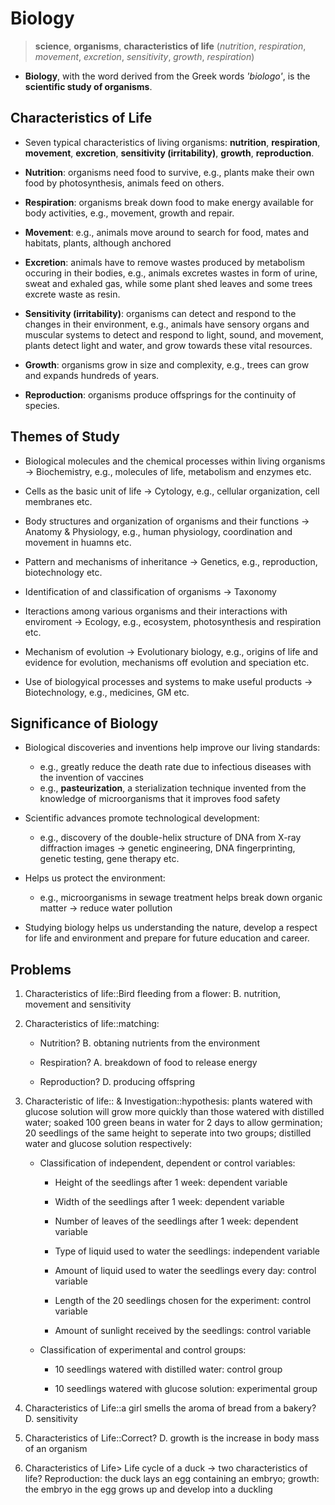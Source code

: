 # Biology

> **science**, **organisms**, **characteristics of life** (*nutrition*, *respiration*, *movement*, *excretion*, *sensitivity*, *growth*, *respiration*)

- **Biology**, with the word derived from the Greek words *'biologo'*, is the **scientific study of organisms**.

## Characteristics of Life

- Seven typical characteristics of living organisms: **nutrition**, **respiration**, **movement**, **excretion**, **sensitivity (irritability)**, **growth**, **reproduction**.

- **Nutrition**: organisms need food to survive, e.g., plants make their own food by photosynthesis, animals feed on others.
  
- **Respiration**: organisms break down food to make energy available for body activities, e.g., movement, growth and repair.

- **Movement**: e.g., animals move around to search for food, mates and habitats, plants, although anchored

- **Excretion**: animals have to remove wastes produced by metabolism occuring in their bodies, e.g., animals excretes wastes in form of urine, sweat and exhaled gas, while some plant shed leaves and some trees excrete waste as resin.

- **Sensitivity (irritability)**: organisms can detect and respond to the changes in their environment, e.g., animals have sensory organs and muscular systems to detect and respond to light, sound, and movement, plants detect light and water, and grow towards these vital resources.

- **Growth**: organisms grow in size and complexity, e.g., trees can grow and expands hundreds of years.

- **Reproduction**: organisms produce offsprings for the continuity of species.

## Themes of Study

- Biological molecules and the chemical processes within living organisms -> Biochemistry, e.g., molecules of life, metabolism and enzymes etc.

- Cells as the basic unit of life -> Cytology, e.g., cellular organization, cell membranes etc.

- Body structures and organization of organisms and their functions -> Anatomy & Physiology, e.g., human physiology, coordination and movement in huamns etc.

- Pattern and mechanisms of inheritance -> Genetics, e.g., reproduction, biotechnology etc.

- Identification of and classification of organisms -> Taxonomy

- Iteractions among various organisms and their interactions with enviroment -> Ecology, e.g., ecosystem, photosynthesis and respiration etc.

- Mechanism of evolution -> Evolutionary biology, e.g., origins of life and evidence for evolution, mechanisms off evolution and speciation etc.

- Use of biologyical processes and systems to make useful products -> Biotechnology, e.g., medicines, GM etc.

## Significance of Biology

- Biological discoveries and inventions help improve our living standards:
  - e.g., greatly reduce the death rate due to infectious diseases with the invention of vaccines
  - e.g., **pasteurization**, a sterialization technique invented from the knowledge of microorganisms that it improves food safety

- Scientific advances promote technological development:
  - e.g., discovery of the double-helix structure of DNA from X-ray diffraction images -> genetic engineering, DNA fingerprinting, genetic testing, gene therapy etc.

- Helps us protect the environment:
  - e.g., microorganisms in sewage treatment helps break down organic matter -> reduce water pollution

- Studying biology helps us understanding the nature, develop a respect for life and environment and prepare for future education and career.

## Problems

1. Characteristics of life::Bird fleeding from a flower: B. nutrition, movement and sensitivity

2. Characteristics of life::matching:

   - Nutrition? B. obtaning nutrients from the environment

   - Respiration? A. breakdown of food to release energy

   - Reproduction? D. producing offspring

3. Characteristic of life:: & Investigation::hypothesis: plants watered with glucose solution will grow more quickly than those watered with distilled water; soaked 100 green beans in water for 2 days to allow germination; 20 seedlings of the same height to seperate into two groups; distilled water and glucose solution respectively:

   - Classification of independent, dependent or control variables:

     - Height of the seedlings after 1 week: dependent variable

     - Width of the seedlings after 1 week: dependent variable

     - Number of leaves of the seedlings after 1 week: dependent variable

     - Type of liquid used to water the seedlings: independent variable

     - Amount of liquid used to water the seedlings every day: control variable

     - Length of the 20 seedlings chosen for the experiment: control variable

     - Amount of sunlight received by the seedlings: control variable

   - Classification of experimental and control groups:

     - 10 seedlings watered with distilled water: control group

     - 10 seedlings watered with glucose solution: experimental group

4. Characteristics of Life::a girl smells the aroma of bread from a bakery? D. sensitivity

5. Characteristics of Life::Correct? D. growth is the increase in body mass of an organism

6. Characteristics of Life> Life cycle of a duck -> two characteristics of life? Reproduction: the duck lays an egg containing an embryo; growth: the embryo in the egg grows up and develop into a duckling
